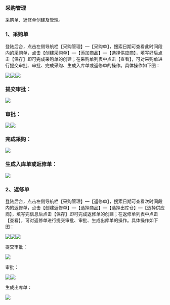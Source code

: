 ### 采购管理

采购单、返修单创建及管理。

### 1、采购单

登陆后台，点击左侧导航栏【采购管理】—【采购单】，搜索日期可查看此时间段内的采购单，点击【创建采购单】—【添加商品】—【选择供应商】，填写好后点击【保存】即可完成采购单的创建；在采购单列表中点击【查看】，可对采购单进行提交审批、审批、完成采购、生成入库单或返修单的操作。具体操作如下图：

![](/assets/采购单01.jpg)![](/assets/采购单02.jpg)![](/assets/采购单03.jpg)

### 提交审批：

![](/assets/采购单4.jpg)

### 审批：

![](/assets/采购单05.jpg)![](/assets/采购单06.jpg)

### 完成采购：

![](/assets/采购单07.jpg)

### 生成入库单或返修单：

![](/assets/采购单08.jpg)

### 2、返修单

登陆后台，点击左侧导航栏【采购管理】—【返修单】，搜索日期可查看次时间段内的返修单，点击【创建返修单】—【选择商品】—【选择出库仓】—【选择供应商】，填写完信息后点击【保存】即可完成返修单的创建；在返修单列表中点击【查看】，可对返修单进行提交审批、审批、生成出库单的操作。具体操作如下图：

![](/assets/返修单01.jpg)![](/assets/返修单02.jpg)![](/assets/返修单03.jpg)

提交审批：

![](/assets/返修单04.png)

审批：

![](/assets/返修单05.jpg)![](/assets/返修单06.jpg)

生成出库单：

![](/assets/返修单07.jpg)

